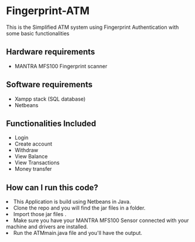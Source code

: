 # Fingerprint-ATM
This is the Simplified ATM system using Fingerprint Authentication with some basic functionalities

## Hardware requirements
<ul>
<li> MANTRA MFS100 Fingerprint scanner</li>
</ul>

## Software requirements
<ul>
<li> Xampp stack (SQL database)</li>
<li> Netbeans</li>
</ul>

## Functionalities Included
<ul>
<li> Login</li>
<li> Create account</li>
<li> Withdraw</li>
<li> View Balance</li>
<li> View Transactions</li>
<li> Money transfer</li>
</ul>

## How can I run this code?
<li>This Application is build using Netbeans in Java. 
<li>Clone the repo and you will find the jar files in a folder. 
<li>Import those jar files .
<li>Make sure you have your MANTRA MFS100 Sensor connected with your machine and drivers are installed.
<li>Run the ATMmain.java file and you'll have the output.

